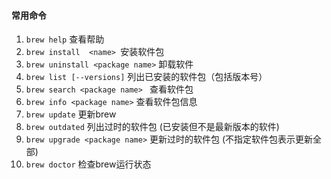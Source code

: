 #### 常用命令

1. `brew help` 查看帮助
2. `brew install  <name> `安装软件包
3. `brew uninstall <package name>` 卸载软件
4. `brew list [--versions]` 列出已安装的软件包（包括版本号）
5. `brew search <package name> ` 查看软件包
6. `brew info <package name>`   查看软件包信息
7. `brew update` 更新brew 
8. `brew outdated` 列出过时的软件包 \(已安装但不是最新版本的软件\)
9. `brew upgrade <package name>` 更新过时的软件包 \(不指定软件包表示更新全部\)
10. `brew doctor`  检查brew运行状态

 


